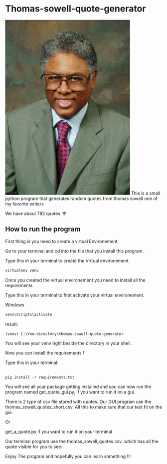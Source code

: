 # Thomas-sowell-quote-generator

<img src="https://github.com/beniman8/thomas-sowell-quote-generator/blob/main/thomas_sowell_min.jpeg">
This is a small python program that generates random quotes from thomas sowell one of my favorite writers




We have about 782 quotes !!!!


## How to run the program

First thing is you need to create a virtual Environement.

Go to your terminal and cd into the file that you install this program.

Type this in your terminal to create the Virtual environement.
```bash
virtualenv venv

```

Once you created the virtual environement you need to install all the requirements.

Type this in your terminal to first activate your virtual environement.

Windows
```bash
venv\Scripts\activate

```

result:

```result
(venv) C:\You-directory\thomas-sowell-quote-generator

```

You will see your venv right beside the directory in your shell.


Now you can install the requirements !

Type this in your terminal:

```pip

pip install -r requirements.txt

```

You will see all your package getting installed and you can now run the program
named get_quote_gui.py, if you want to run it on a gui.

There is 2 type of csv file stored with quotes.
Our GUI program use the thomas_sowell_quotes_short.csv.
All this to make sure that our text fit on the gui.

Or 

get_a_quote.py if you want to run it on your terminal

Our terminal program use the thomas_sowell_quotes.csv.
which has all the quote visible for you to see.

Enjoy The program and hopefully you can learn something !!!





